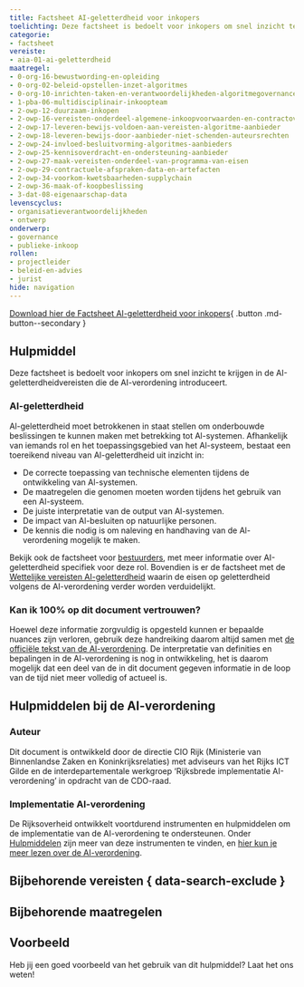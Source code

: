 ```yaml
---
title: Factsheet AI-geletterdheid voor inkopers
toelichting: Deze factsheet is bedoelt voor inkopers om snel inzicht te krijgen in de AI-geletterdheidvereisten die de AI-verordening introduceert.
categorie:
- factsheet
vereiste:
- aia-01-ai-geletterdheid
maatregel:
- 0-org-16-bewustwording-en-opleiding
- 0-org-02-beleid-opstellen-inzet-algoritmes
- 0-org-10-inrichten-taken-en-verantwoordelijkheden-algoritmegovernance
- 1-pba-06-multidisciplinair-inkoopteam
- 2-owp-12-duurzaam-inkopen
- 2-owp-16-vereisten-onderdeel-algemene-inkoopvoorwaarden-en-contractovereenkomst
- 2-owp-17-leveren-bewijs-voldoen-aan-vereisten-algoritme-aanbieder
- 2-owp-18-leveren-bewijs-door-aanbieder-niet-schenden-auteursrechten
- 2-owp-24-invloed-besluitvorming-algoritmes-aanbieders
- 2-owp-25-kennisoverdracht-en-ondersteuning-aanbieder
- 2-owp-27-maak-vereisten-onderdeel-van-programma-van-eisen
- 2-owp-29-contractuele-afspraken-data-en-artefacten
- 2-owp-34-voorkom-kwetsbaarheden-supplychain
- 2-owp-36-maak-of-koopbeslissing
- 3-dat-08-eigenaarschap-data
levenscyclus:
- organisatieverantwoordelijkheden
- ontwerp
onderwerp:
- governance
- publieke-inkoop
rollen:
- projectleider
- beleid-en-advies
- jurist
hide: navigation
---
```


<!-- tags -->

[Download hier de Factsheet AI-geletterdheid voor inkopers](documenten/AI-Verordening_Geletterdheid_Factsheet_Inkopers.pdf){ .button .md-button--secondary }

## Hulpmiddel
Deze factsheet is bedoelt voor inkopers om snel inzicht te krijgen in de AI-geletterdheidvereisten die de AI-verordening introduceert.

### AI-geletterdheid
Al-geletterdheid moet betrokkenen in staat stellen om onderbouwde beslissingen te kunnen maken met betrekking tot Al-systemen.
Afhankelijk van iemands rol en het toepassingsgebied van het Al-systeem, bestaat een toereikend niveau van Al-geletterdheid uit inzicht in:

- De correcte toepassing van technische elementen tijdens de ontwikkeling van Al-systemen.
- De maatregelen die genomen moeten worden tijdens het gebruik van een Al-systeem.
- De juiste interpretatie van de output van Al-systemen.
- De impact van Al-besluiten op natuurlijke personen.
- De kennis die nodig is om naleving en handhaving van de Al-verordening mogelijk te maken.

Bekijk ook de factsheet voor [bestuurders](factsheet-AI-geletterdheid-bestuurders.md), met meer informatie over AI-geletterdheid specifiek voor deze rol.
Bovendien is er de factsheet met de [Wettelijke vereisten AI-geletterdheid](wettelijke-vereisten-AI-geletterdheid.md) waarin de eisen op geletterdheid volgens de AI-verordening verder worden verduidelijkt.

### Kan ik 100% op dit document vertrouwen?
Hoewel deze informatie zorgvuldig is opgesteld kunnen er bepaalde nuances zijn verloren, gebruik deze handreiking daarom altijd samen met [de officiële tekst van de AI-verordening](https://eur-lex.europa.eu/legal-content/NL/TXT/?uri=CELEX:32024R1689).
De interpretatie van definities en bepalingen in de AI-verordening is nog in ontwikkeling, het is daarom mogelijk dat een deel van de in dit document gegeven informatie in de loop van de tijd niet meer volledig of actueel is.

## Hulpmiddelen bij de AI-verordening

### Auteur
Dit document is ontwikkeld door de directie CIO Rijk (Ministerie van Binnenlandse Zaken en Koninkrijksrelaties) met adviseurs van het Rijks ICT Gilde en de interdepartementale werkgroep ‘Rijksbrede implementatie AI-verordening’ in opdracht van de CDO-raad.

### Implementatie AI-verordening
De Rijksoverheid ontwikkelt voortdurend instrumenten en hulpmiddelen om de implementatie van de AI-verordening te ondersteunen. Onder [Hulpmiddelen](index.md) zijn meer van deze instrumenten te vinden, en [hier kun je meer lezen over de AI-verordening](../../ai-verordening/index.md).

## Bijbehorende vereisten { data-search-exclude }

<!-- list_vereisten_on_maatregelen_page -->

## Bijbehorende maatregelen

<!-- list_maatregelen_on_hulpmiddelen_page -->

## Voorbeeld

Heb jij een goed voorbeeld van het gebruik van dit hulpmiddel? Laat het ons weten!
